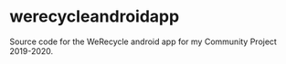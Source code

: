# werecycleandroidapp
Source code for the WeRecycle android app for my Community Project 2019-2020.
